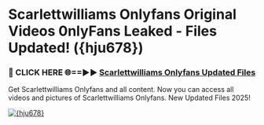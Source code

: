 # Scarlettwilliams Onlyfans Original Videos 0nlyFans Leaked - Files Updated! ({hju678})

<h3>🔴 CLICK HERE 🌐==►► <a href="https://tinyurl.com/ms9xzufz" rel="nofollow">Scarlettwilliams Onlyfans Updated Files</a></h3>

Get Scarlettwilliams Onlyfans and all content. Now you can access all videos and pictures of Scarlettwilliams Onlyfans. New Updated Files 2025!

[![{hju678}](https://i.imgur.com/PQ7UWWw.gif)](https://tinyurl.com/ms9xzufz)